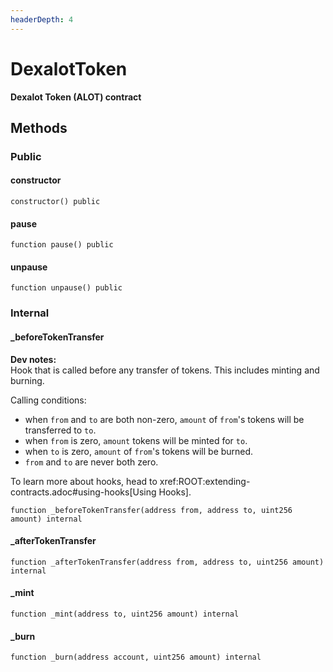 ```yaml
---
headerDepth: 4
---
```


# DexalotToken

**Dexalot Token (ALOT) contract**









## Methods

### Public

#### constructor



```solidity:no-line-numbers
constructor() public
```


#### pause



```solidity:no-line-numbers
function pause() public
```


#### unpause



```solidity:no-line-numbers
function unpause() public
```




### Internal

#### _beforeTokenTransfer


**Dev notes:** \
Hook that is called before any transfer of tokens. This includes
minting and burning.

Calling conditions:

- when `from` and `to` are both non-zero, `amount` of ``from``'s tokens
will be transferred to `to`.
- when `from` is zero, `amount` tokens will be minted for `to`.
- when `to` is zero, `amount` of ``from``'s tokens will be burned.
- `from` and `to` are never both zero.

To learn more about hooks, head to xref:ROOT:extending-contracts.adoc#using-hooks[Using Hooks].

```solidity:no-line-numbers
function _beforeTokenTransfer(address from, address to, uint256 amount) internal
```


#### _afterTokenTransfer



```solidity:no-line-numbers
function _afterTokenTransfer(address from, address to, uint256 amount) internal
```


#### _mint



```solidity:no-line-numbers
function _mint(address to, uint256 amount) internal
```


#### _burn



```solidity:no-line-numbers
function _burn(address account, uint256 amount) internal
```



